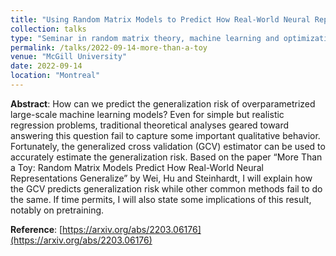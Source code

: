 ```yaml
---
title: "Using Random Matrix Models to Predict How Real-World Neural Representations Generalize"
collection: talks
type: "Seminar in random matrix theory, machine learning and optimization"
permalink: /talks/2022-09-14-more-than-a-toy
venue: "McGill University"
date: 2022-09-14
location: "Montreal"
---
```


**Abstract**: How can we predict the generalization risk of overparametrized large-scale machine learning models? Even for simple but realistic regression problems, traditional theoretical analyses geared toward answering this question fail to capture some important qualitative behavior. Fortunately, the generalized cross validation (GCV) estimator can be used to accurately estimate the generalization risk. Based on the paper “More Than a Toy: Random Matrix Models Predict How Real-World Neural Representations Generalize” by Wei, Hu and Steinhardt, I will explain how the GCV predicts generalization risk while other common methods fail to do the same. If time permits, I will also state some implications of this result, notably on pretraining.

**Reference**: [https://arxiv.org/abs/2203.06176](https://arxiv.org/abs/2203.06176)

